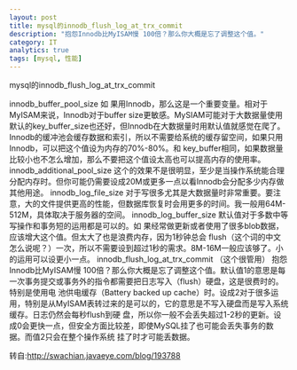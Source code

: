 ```yaml
---
layout: post
title: mysql的innodb_flush_log_at_trx_commit
description: "抱怨Innodb比MyISAM慢 100倍？那么你大概是忘了调整这个值。"
category: IT
analytics: true
tags: [mysql, 性能]
---
```


mysql的innodb\_flush\_log\_at\_trx\_commit

innodb\_buffer\_pool\_size
如 果用Innodb，那么这是一个重要变量。相对于MyISAM来说，Innodb对于buffer size更敏感。MySIAM可能对于大数据量使用默认的key\_buffer\_size也还好，但Innodb在大数据量时用默认值就感觉在爬了。 Innodb的缓冲池会缓存数据和索引，所以不需要给系统的缓存留空间，如果只用Innodb，可以把这个值设为内存的70%-80%。和 key\_buffer相同，如果数据量比较小也不怎么增加，那么不要把这个值设太高也可以提高内存的使用率。
innodb\_additional\_pool\_size
这个的效果不是很明显，至少是当操作系统能合理分配内存时。但你可能仍需要设成20M或更多一点以看Innodb会分配多少内存做其他用途。
innodb\_log\_file\_size
对于写很多尤其是大数据量时非常重要。要注意，大的文件提供更高的性能，但数据库恢复时会用更多的时间。我一般用64M-512M，具体取决于服务器的空间。
innodb\_log\_buffer\_size
默认值对于多数中等写操作和事务短的运用都是可以的。如 果经常做更新或者使用了很多blob数据，应该增大这个值。但太大了也是浪费内存，因为1秒钟总会 flush（这个词的中文怎么说呢？）一次，所以不需要设到超过1秒的需求。8M-16M一般应该够了。小的运用可以设更小一点。
innodb\_flush\_log\_at\_trx\_commit （这个很管用）
抱怨Innodb比MyISAM慢 100倍？那么你大概是忘了调整这个值。默认值1的意思是每一次事务提交或事务外的指令都需要把日志写入（flush）硬盘，这是很费时的。特别是使用电 池供电缓存（Battery backed up cache）时。设成2对于很多运用，特别是从MyISAM表转过来的是可以的，它的意思是不写入硬盘而是写入系统缓存。日志仍然会每秒flush到硬 盘，所以你一般不会丢失超过1-2秒的更新。设成0会更快一点，但安全方面比较差，即使MySQL挂了也可能会丢失事务的数据。而值2只会在整个操作系统 挂了时才可能丢数据。

转自:http://swachian.javaeye.com/blog/193788
